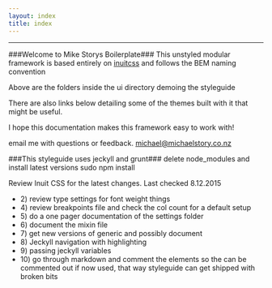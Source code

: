 ```yaml
---
layout: index
title: index
---
```


<hr>

###Welcome to Mike Storys Boilerplate###
This unstyled modular framework is based entirely on <a href="https://github.com/inuitcss/">inuitcss</a> and follows the BEM naming convention

Above are the folders inside the ui directory demoing the styleguide

There are also links below detailing some of the themes built with it that might be useful.

I hope this documentation makes this framework easy to work with!

email me with questions or feedback. michael@michaelstory.co.nz

###This styleguide uses jeckyll and grunt###
delete node_modules and install latest versions
sudo npm install

Review Inuit CSS for the latest changes. Last checked 8.12.2015

<ul>

<li>2) review type settings for font weight things</li>

<li>4) review breakpoints file and check the col count for a default setup</li>
<li>5) do a one pager documentation of the settings folder</li>
<li>6) document the mixin file</li>
<li>7) get new versions of generic and possibly document</li>
<li>8) Jeckyll navigation with highlighting</li>
<li>9) passing jeckyll variables</li>
<li>10) go through markdown and comment the elements so the can be commented out if now used, that way styleguide can get shipped with broken bits</li>
</ul>
